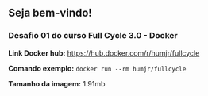 ## Seja bem-vindo!

### Desafio 01 do curso Full Cycle 3.0 - Docker

**Link Docker hub:**
https://hub.docker.com/r/humjr/fullcycle

**Comando exemplo:**
`docker run --rm humjr/fullcycle`

**Tamanho da imagem:**
1.91mb
